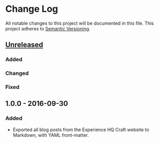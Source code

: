 # Change Log #
All notable changes to this project will be documented in this file. This
project adheres to [Semantic Versioning](http://semver.org/).

## [Unreleased] ##
### Added ###
### Changed ###
### Fixed ###

## 1.0.0 - 2016-09-30 ##
### Added ###
- Exported all blog posts from the Experience HQ Craft website to Markdown, with YAML front-matter.

[Unreleased]: https://github.com/experience/blog-archives/compare/v1.0.0...HEAD
